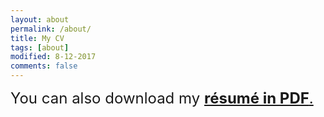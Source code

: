 ```yaml
---
layout: about
permalink: /about/
title: My CV
tags: [about]
modified: 8-12-2017
comments: false
---
```


<font size="5">You can also download my <a href="https://drive.google.com/open?id=1HhLlQ_mX2eyq7EdBFcq-c7zkzEG6zW4D" target="_blank"> <b>résumé in PDF</b>.</font>

